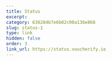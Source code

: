 ```yaml
---
title: Status
excerpt: 
category: 636284b7e6b02c00a136e868
slug: status-1
type: link
hidden: false
order: 3
link_url: https://status.voucherify.io
---
```

